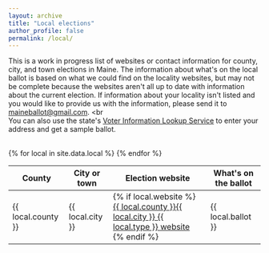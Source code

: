 ```yaml
---
layout: archive
title: "Local elections"
author_profile: false
permalink: /local/
---
```


This is a work in progress list of websites or contact information for county, city, and town elections in Maine. The information about what's on the local ballot is based on what we could find on the locality websites, but may not be complete because the websites aren't all up to date with information about the current election. If information about your locality isn't listed and you would like to provide us with the information, please send it to [maineballot@gmail.com](mailto:maineballot@gmail.com).
<br<br>
You can also use the state's [Voter Information Lookup Service](https://www1.maine.gov/portal/government/edemocracy/voter_lookup.php) to enter your address and get a sample ballot.
<br><br>

<table>
    <thead>
        <tr>
        <th>County</th>
        <th>City or town</th>
        <th>Election website</th>
        <th>What's on the ballot</th>
        </tr>
    </thead>
    <tbody>  
{% for local in site.data.local %}
  <tr>
    <td>{{ local.county }}</td>
    <td>{{ local.city }}</td>
    <td>
  {% if local.website %}
      <a href="{{ local.website }}">
          {{ local.county }}{{ local.city }} {{ local.type }} website
      </a>
  {% endif %}
</td>
    <td>{{ local.ballot }}</td>
  </tr>
{% endfor %}
    </tbody>
</table>
